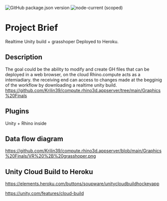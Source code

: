 ![GitHub package.json version](https://img.shields.io/github/package-json/v/mcneel/compute.rhino3d.appserver/main?label=version&style=flat-square)
![node-current (scoped)](https://img.shields.io/badge/dynamic/json?label=node&query=engines.node&url=https%3A%2F%2Fraw.githubusercontent.com%2Fmcneel%2Fcompute.rhino3d.appserver%2Fmain%2Fpackage.json&style=flat-square&color=dark-green)

# Project Brief
Realtime Unity build + grasshoper Deployed to Heroku.


## Description
The goal could be the ability to modify and create GH files that can be deployed in a web browser, on the cloud Rhino.compute acts as a intemiadiary. the receiving end can access to changes made at the begginig of the workflow by downloading a realtime unity build.
https://github.com/Krilin39/compute.rhino3d.appserver/tree/main/Graphics%20Finals

## Plugins
Unity + Rhino inside

## Data flow diagram

https://github.com/Krilin39/compute.rhino3d.appserver/blob/main/Graphics%20Finals/VR%20%2B%20grasshoper.png


## Unity Cloud Build to Heroku

https://elements.heroku.com/buttons/soupware/unitycloudbuildhockeyapp

https://unity.com/features/cloud-build
